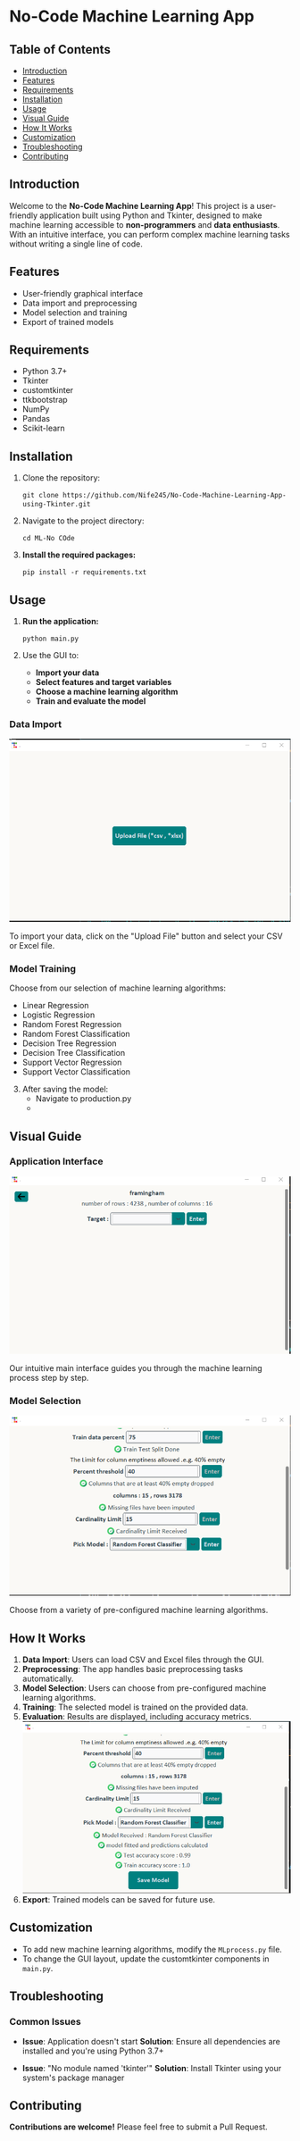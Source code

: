 # No-Code Machine Learning App

## Table of Contents
- [Introduction](#introduction)
- [Features](#features)
- [Requirements](#requirements)
- [Installation](#installation)
- [Usage](#usage)
- [Visual Guide](#visual-guide)
- [How It Works](#how-it-works)
- [Customization](#customization)
- [Troubleshooting](#troubleshooting)
- [Contributing](#contributing)

## Introduction

Welcome to the **No-Code Machine Learning App**! This project is a user-friendly application built using Python and Tkinter, designed to make machine learning accessible to **non-programmers** and **data enthusiasts**. With an intuitive interface, you can perform complex machine learning tasks without writing a single line of code.

## Features

- User-friendly graphical interface
- Data import and preprocessing
- Model selection and training
- Export of trained models

## Requirements

- Python 3.7+
- Tkinter
- customtkinter
- ttkbootstrap
- NumPy
- Pandas
- Scikit-learn

## Installation

1. Clone the repository:
   ```
   git clone https://github.com/Nife245/No-Code-Machine-Learning-App-using-Tkinter.git
   ```

2. Navigate to the project directory:
   ```
   cd ML-No COde
   ```

3. **Install the required packages:**
   ```
   pip install -r requirements.txt
   ```

## Usage

1. **Run the application:**
   ```
   python main.py
   ```

2. Use the GUI to:
   - __Import your data__
   - __Select features and target variables__
   - __Choose a machine learning algorithm__
   - __Train and evaluate the model__

### Data Import

![Data Import Screen](Machine_learning_No_code_Images/upload_image.png "Data Import Interface")

To import your data, click on the "Upload File" button and select your CSV or Excel file.

### Model Training

Choose from our selection of machine learning algorithms:

- Linear Regression
- Logistic Regression 
- Random Forest Regression
- Random Forest Classification
- Decision Tree Regression
- Decision Tree Classification 
- Support Vector Regression
- Support Vector Classification

3. After saving the model:
   - Navigate to production.py
   - 
## Visual Guide

### Application Interface
![Application Interface](Machine_learning_No_code_Images/app_interface.png "Main Application Interface")

Our intuitive main interface guides you through the machine learning process step by step.

### Model Selection
![Model Selection](Machine_learning_No_code_Images/pick_model.png "Model Selection Screen")

Choose from a variety of pre-configured machine learning algorithms.

## How It Works

1. **Data Import**: Users can load CSV and Excel files through the GUI.
2. **Preprocessing**: The app handles basic preprocessing tasks automatically.
3. **Model Selection**: Users can choose from pre-configured machine learning algorithms.
4. **Training**: The selected model is trained on the provided data.
5. **Evaluation**: Results are displayed, including accuracy metrics.
   ![Result](Machine_learning_No_code_Images/result.png "Result")
7. **Export**: Trained models can be saved for future use.

## Customization

- To add new machine learning algorithms, modify the `MLprocess.py` file.
- To change the GUI layout, update the customtkinter components in `main.py`.

## Troubleshooting

### Common Issues

- **Issue**: Application doesn't start
  **Solution**: Ensure all dependencies are installed and you're using Python 3.7+

- **Issue**: "No module named 'tkinter'"
  **Solution**: Install Tkinter using your system's package manager

## Contributing

**Contributions are welcome!** Please feel free to submit a Pull Request.
